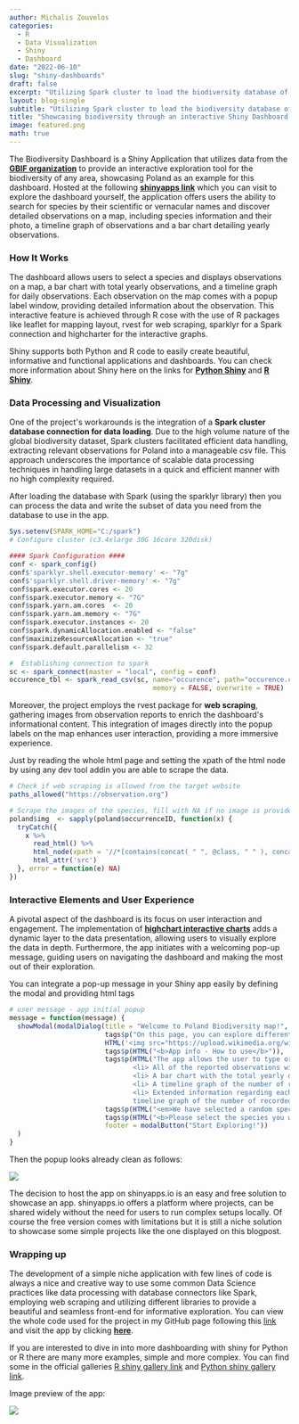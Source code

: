 ```yaml
---
author: Michalis Zouvelos
categories:
  - R
  - Data Visualization
  - Shiny
  - Dashboard
date: "2022-06-10"
slug: "shiny-dashboards"
draft: false
excerpt: "Utilizing Spark cluster to load the biodiversity database of GBIF and using web scrapping to directly import the animal pictures with javascript. Wrapped in a Shiny Dashboard template."
layout: blog-single
subtitle: "Utilizing Spark cluster to load the biodiversity database of GBIF and using web scrapping to directly import the animal pictures with javascript. Wrapped in a Shiny Dashboard template."
title: "Showcasing biodiversity through an interactive Shiny Dashboard app" 
image: featured.png
math: true
---
```


The Biodiversity Dashboard is a Shiny Application that utilizes data from the **[GBIF organization](https://www.gbif.org/what-is-gbif)** to provide an interactive exploration tool for the biodiversity of any area, showcasing Poland as an example for this dashboard. Hosted at the following **[shinyapps link](https://michalis-zouvelos.shinyapps.io/Poland_Biodiversity/)** which you can visit to explore the dashboard yourself, the application offers users the ability to search for species by their scientific or vernacular names and discover detailed observations on a map, including species information and their photo, a timeline graph of observations and a bar chart detailing yearly observations.

### How It Works

The dashboard allows users to select a species and displays observations on a map, a bar chart with total yearly observations, and a timeline graph for daily observations. Each observation on the map comes with a popup label window, providing detailed information about the observation. This interactive feature is achieved through R cose with the use of R packages like leaflet for mapping layout, rvest for web scraping, sparklyr for a Spark connection and highcharter for the interactive graphs.

Shiny supports both Python and R code to easily create beautiful, informative and functional applications and dashboards. You can check more information about Shiny here on the links for **[Python Shiny](https://shiny.posit.co/py/)** and **[R Shiny](https://www.rstudio.com/products/shiny/)**.

### Data Processing and Visualization

One of the project's workarounds is the integration of a **Spark cluster database connection for data loading**. Due to the high volume nature of the global biodiversity dataset, Spark clusters facilitated efficient data handling, extracting relevant observations for Poland into a manageable csv file. This approach underscores the importance of scalable data processing techniques in handling large datasets in a quick and efficient manner with no high complexity required.

After loading the database with Spark (using the sparklyr library) then you can process the data and write the subset of data you need from the database to use in the app.

```r
Sys.setenv(SPARK_HOME="C:/spark")
# Configure cluster (c3.4xlarge 30G 16core 320disk)

#### Spark Configuration ####
conf <- spark_config()
conf$'sparklyr.shell.executor-memory' <- "7g"
conf$'sparklyr.shell.driver-memory' <- "7g"
conf$spark.executor.cores <- 20
conf$spark.executor.memory <- "7G"
conf$spark.yarn.am.cores  <- 20
conf$spark.yarn.am.memory <- "7G"
conf$spark.executor.instances <- 20
conf$spark.dynamicAllocation.enabled <- "false"
conf$maximizeResourceAllocation <- "true"
conf$spark.default.parallelism <- 32

#  Establishing connection to spark
sc <- spark_connect(master = "local", config = conf)   
occurence_tbl <- spark_read_csv(sc, name="occurence", path="occurence.csv", header = TRUE, 
                                    memory = FALSE, overwrite = TRUE) 
```

Moreover, the project employs the rvest package for **web scraping**, gathering images from observation reports to enrich the dashboard's informational content. This integration of images directly into the popup labels on the map enhances user interaction, providing a more immersive experience.

Just by reading the whole html page and setting the xpath of the html node by using any dev tool addin you are able to scrape the data.
```r
# Check if web scraping is allowed from the target website
paths_allowed("https://observation.org")

# Scrape the images of the species, fill with NA if no image is provided on the observation
poland$img  <- sapply(poland$occurrenceID, function(x) {
  tryCatch({
    x %>%
      read_html() %>% 
      html_node(xpath = '//*[contains(concat( " ", @class, " " ), concat( " ", "app-ratio-box-image", " " ))]') %>%
      html_attr('src')
  }, error = function(e) NA)
})
```

### Interactive Elements and User Experience

A pivotal aspect of the dashboard is its focus on user interaction and engagement. The implementation of **[highchart interactive charts](https://www.highcharts.com/blog/tutorials/highcharts-for-r-users/)** adds a dynamic layer to the data presentation, allowing users to visually explore the data in depth. Furthermore, the app initiates with a welcoming pop-up message, guiding users on navigating the dashboard and making the most out of their exploration.

You can integrate a pop-up message in your Shiny app easily by defining the modal and providing html tags     
```r
# user message - app initial popup
message = function(message) {
  showModal(modalDialog(title = "Welcome to Poland Biodiversity map!",                                      # Opening message
                        tags$p("On this page, you can explore different species that exist in Poland."),
                        HTML('<img src="https://upload.wikimedia.org/wikipedia/commons/1/1e/GBIF-2015-full-stacked.png">'),
                        tags$p(HTML("<b>App info - How to use</b>")),
                        tags$p(HTML("The app allows the user to type or select a species by their name (either scientific or vernacular) and displays: <br>
                               <li> All of the reported observations with their location on the map</li>
                               <li> A bar chart with the total yearly observations of the selected species</li>
                               <li> A timeline graph of the number of recorded observations for each day they occured, with the exact date of the observations</li>
                               <li> Extended information regarding each observation with a popup label window when the user selects one of the pinned observations on the map
                               timeline graph of the number of recorded observations for each day they occurred, displaying the exact date of the observations.</li>")),
                        tags$p(HTML("<em>We have selected a random species for you to get you started.</em>")),
                        tags$p(HTML("<b>Please select the species you want to explore by using the filter on the left side of your screen!</b>")),
                        footer = modalButton("Start Exploring!"))
  )
}
```

Then the popup looks already clean as follows:

<IMG SRC="/img/2022-06-10-shiny-biodiversity-poland/popup_window.png">

The decision to host the app on shinyapps.io is an easy and free solution to showcase an app. shinyapps.io offers a platform where projects, can be shared widely without the need for users to run complex setups locally. Of course the free version comes with limitations but it is still a niche solution to showcase some simple projects like the one displayed on this blogpost.

### Wrapping up

The development of a simple niche application with few lines of code is always a nice and creative way to use some common Data Science practices like data processing with database connectors like Spark, employing web scraping and utilizing different libraries to provide a beautiful and seamless front-end for informative exploration. You can view the whole code used for the project in my GitHub page following this [link](https://github.com/mzouvelos/Biodiversity_Shiny_Application/tree/main) and visit the app by clicking **[here](https://michalis-zouvelos.shinyapps.io/Poland_Biodiversity/)**.

If you are interested to dive in into more dashboarding with shiny for Python or R there are many more examples, simple and more complex. You can find some in the official galleries [R shiny gallery link](https://shiny.posit.co/r/gallery/) and [Python shiny gallery link](https://shiny.posit.co/py/gallery/).

Image preview of the app:

<IMG SRC="/img/2022-06-10-shiny-biodiversity-poland/preview.png">
